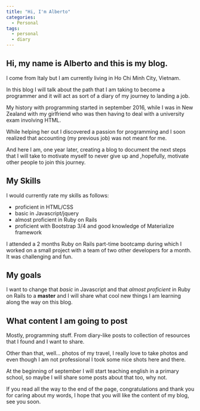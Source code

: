 ```yaml
---
title: "Hi, I'm Alberto"
categories:
  - Personal
tags:
  - personal
  - diary
---
```



## Hi, my name is Alberto and this is my blog.
I come from Italy but I am currently living in Ho Chi Minh City, Vietnam.

In this blog I will talk about the path that I am taking to become a programmer and it will act as sort of a diary of my journey to landing a job.

My history with programming started in september 2016, while I was in New Zealand with my girlfriend who was then having to deal with a university exam involving HTML.

While helping her out I discovered a passion for programming and I soon realized that accounting (my previous job) was not meant for me.

And here I am, one year later, creating a blog to document the next steps that I will take to motivate myself to never give up and ,hopefully, motivate other people to join this journey.

## My Skills
I would currently rate my skills as follows:

- proficient in HTML/CSS
- basic in Javascript/jquery
- almost proficient in Ruby on Rails
- proficient with Bootstrap 3/4 and good knowledge of Materialize framework

I attended a 2 months Ruby on Rails part-time bootcamp during which I worked on a small project with a team of two other developers for a month. It was challenging and fun.

## My goals
I want to change that *basic* in Javascript and that *almost proficient* in Ruby on Rails to a **master** and I will share what cool new things I am learning along the way on this blog.

## What content I am going to post
Mostly, programming stuff. From diary-like posts to collection of resources that I found and I want to share.

Other than that, well... photos of my travel, I really love to take photos and even though I am not professional I took some nice shots here and there.

At the beginning of september I will start teaching english in a primary school, so maybe I will share some posts about that too, why not.


If you read all the way to the end of the page, congratulations and thank you for caring about my words, I hope that you will like the content of my blog, see you soon.